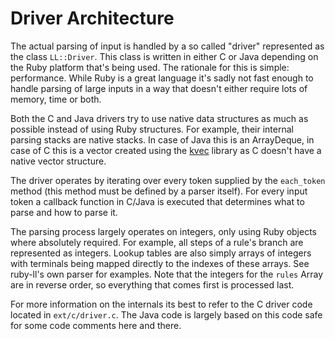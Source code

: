 # Driver Architecture

The actual parsing of input is handled by a so called "driver" represented as
the class `LL::Driver`. This class is written in either C or Java depending on
the Ruby platform that's being used. The rationale for this is simple:
performance. While Ruby is a great language it's sadly not fast enough to handle
parsing of large inputs in a way that doesn't either require lots of memory,
time or both.

Both the C and Java drivers try to use native data structures as much as
possible instead of using Ruby structures. For example, their internal parsing
stacks are native stacks. In case of Java this is an ArrayDeque, in case of C
this is a vector created using the [kvec][kvec] library as C doesn't have a
native vector structure.

The driver operates by iterating over every token supplied by the `each_token`
method (this method must be defined by a parser itself). For every input token a
callback function in C/Java is executed that determines what to parse and how to
parse it.

The parsing process largely operates on integers, only using Ruby objects where
absolutely required. For example, all steps of a rule's branch are represented
as integers. Lookup tables are also simply arrays of integers with terminals
being mapped directly to the indexes of these arrays. See ruby-ll's own parser
for examples. Note that the integers for the `rules` Array are in reverse order,
so everything that comes first is processed last.

For more information on the internals its best to refer to the C driver code
located in `ext/c/driver.c`. The Java code is largely based on this code safe
for some code comments here and there.

[kvec]: https://github.com/attractivechaos/klib/blob/master/kvec.h
